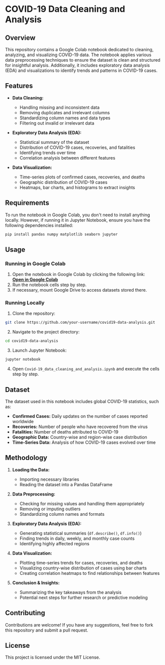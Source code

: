 # COVID-19 Data Cleaning and Analysis

## Overview
This repository contains a Google Colab notebook dedicated to cleaning, analyzing, and visualizing COVID-19 data. The notebook applies various data preprocessing techniques to ensure the dataset is clean and structured for insightful analysis. Additionally, it includes exploratory data analysis (EDA) and visualizations to identify trends and patterns in COVID-19 cases.

## Features
- **Data Cleaning:**
  - Handling missing and inconsistent data
  - Removing duplicates and irrelevant columns
  - Standardizing column names and data types
  - Filtering out invalid or irrelevant data

- **Exploratory Data Analysis (EDA):**
  - Statistical summary of the dataset
  - Distribution of COVID-19 cases, recoveries, and fatalities
  - Identifying trends over time
  - Correlation analysis between different features

- **Data Visualization:**
  - Time-series plots of confirmed cases, recoveries, and deaths
  - Geographic distribution of COVID-19 cases
  - Heatmaps, bar charts, and histograms to extract insights

## Requirements
To run the notebook in Google Colab, you don't need to install anything locally. However, if running it in Jupyter Notebook, ensure you have the following dependencies installed:

```bash
pip install pandas numpy matplotlib seaborn jupyter
```

## Usage
### Running in Google Colab
1. Open the notebook in Google Colab by clicking the following link:  
   **[Open in Google Colab](YOUR_COLAB_LINK_HERE)**
2. Run the notebook cells step by step.
3. If necessary, mount Google Drive to access datasets stored there.

### Running Locally
1. Clone the repository:

```bash
git clone https://github.com/your-username/covid19-data-analysis.git
```

2. Navigate to the project directory:

```bash
cd covid19-data-analysis
```

3. Launch Jupyter Notebook:

```bash
jupyter notebook
```

4. Open `Covid-19_data_cleaning_and_analysis.ipynb` and execute the cells step by step.

## Dataset
The dataset used in this notebook includes global COVID-19 statistics, such as:
- **Confirmed Cases:** Daily updates on the number of cases reported worldwide
- **Recoveries:** Number of people who have recovered from the virus
- **Fatalities:** Number of deaths attributed to COVID-19
- **Geographic Data:** Country-wise and region-wise case distribution
- **Time-Series Data:** Analysis of how COVID-19 cases evolved over time

## Methodology
1. **Loading the Data:**
   - Importing necessary libraries
   - Reading the dataset into a Pandas DataFrame
   
2. **Data Preprocessing:**
   - Checking for missing values and handling them appropriately
   - Removing or imputing outliers
   - Standardizing column names and formats
   
3. **Exploratory Data Analysis (EDA):**
   - Generating statistical summaries (`df.describe()`, `df.info()`)
   - Finding trends in daily, weekly, and monthly case counts
   - Identifying highly affected regions
   
4. **Data Visualization:**
   - Plotting time-series trends for cases, recoveries, and deaths
   - Visualizing country-wise distribution of cases using bar charts
   - Creating correlation heatmaps to find relationships between features
   
5. **Conclusion & Insights:**
   - Summarizing the key takeaways from the analysis
   - Potential next steps for further research or predictive modeling

## Contributing
Contributions are welcome! If you have any suggestions, feel free to fork this repository and submit a pull request.

## License
This project is licensed under the MIT License.

